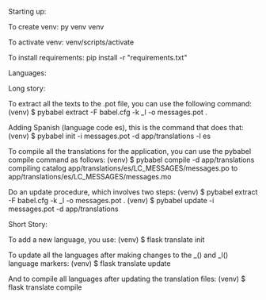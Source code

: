 Starting up:

To create venv:
py venv venv

To activate venv:
venv/scripts/activate

To install requirements:
pip install -r "requirements.txt"



Languages:


Long story:

To extract all the texts to the .pot file, you can use the following command:
(venv) $ pybabel extract -F babel.cfg -k _l -o messages.pot .

Adding Spanish (language code es), this is the command that does that:
(venv) $ pybabel init -i messages.pot -d app/translations -l es

To compile all the translations for the application, you can use the pybabel compile command as follows:
(venv) $ pybabel compile -d app/translations
compiling catalog app/translations/es/LC_MESSAGES/messages.po to
app/translations/es/LC_MESSAGES/messages.mo

Do an update procedure, which involves two steps:
(venv) $ pybabel extract -F babel.cfg -k _l -o messages.pot .
(venv) $ pybabel update -i messages.pot -d app/translations


Short Story:

To add a new language, you use:
(venv) $ flask translate init <language-code>

To update all the languages after making changes to the _() and _l() language markers:
(venv) $ flask translate update

And to compile all languages after updating the translation files:
(venv) $ flask translate compile
